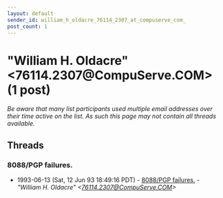 ```yaml
---
layout: default
sender_id: william_h_oldacre_76114_2307_at_compuserve_com_
post_count: 1
---
```


# "William H. Oldacre" <76114.2307<span>@</span>CompuServe.COM> (1 post)

_Be aware that many list participants used multiple email addresses over their time active on the list. As such this page may not contain all threads available._

## Threads

### 8088/PGP failures.
+ 1993-06-13 (Sat, 12 Jun 93 18:49:16 PDT) - [8088/PGP failures.](/archive/1993/06/b0fea27e2967d5e41611945f4c480f748c95a332578ab40678f605b4a2dba793) - _"William H. Oldacre" \<76114.2307@CompuServe.COM\>_

